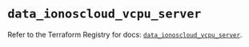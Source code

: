 # `data_ionoscloud_vcpu_server`

Refer to the Terraform Registry for docs: [`data_ionoscloud_vcpu_server`](https://registry.terraform.io/providers/ionos-cloud/ionoscloud/6.4.13/docs/data-sources/vcpu_server).
